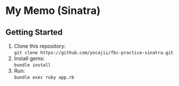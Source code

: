 # My Memo (Sinatra)

## Getting Started

1. Clone this repository:  
  `git clone https://github.com/yocajii/fbc-practice-sinatra.git`
2. Install gems:  
  `bundle install`
3. Run:  
  `bundle exec ruby app.rb`
